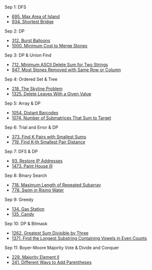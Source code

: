 Sep 1: DFS
* [695. Max Area of Island](https://leetcode.com/problems/max-area-of-island/)
* [934. Shortest Bridge](https://leetcode.com/problems/shortest-bridge/)

Sep 2: DP
* [312. Burst Balloons](https://leetcode.com/problems/burst-balloons/)
* [1000. Minimum Cost to Merge Stones](https://leetcode.com/problems/minimum-cost-to-merge-stones/)

Sep 3: DP & Union Find
* [712. Minimum ASCII Delete Sum for Two Strings](https://leetcode.com/problems/minimum-ascii-delete-sum-for-two-strings/)
* [947. Most Stones Removed with Same Row or Column](https://leetcode.com/problems/most-stones-removed-with-same-row-or-column/)

Sep 4: Ordered Set & Tree
* [218. The Skyline Problem](https://leetcode.com/problems/the-skyline-problem/)
* [1325. Delete Leaves With a Given Value](https://leetcode.com/problems/delete-leaves-with-a-given-value/)

Sep 5: Array & DP
* [1054. Distant Barcodes](https://leetcode.com/problems/distant-barcodes/)
* [1074. Number of Submatrices That Sum to Target](https://leetcode.com/problems/number-of-submatrices-that-sum-to-target/)

Sep 6: Trial and Error & DP
* [373. Find K Pairs with Smallest Sums](https://leetcode.com/problems/find-k-pairs-with-smallest-sums/submissions/)
* [719. Find K-th Smallest Pair Distance](https://leetcode.com/problems/find-k-th-smallest-pair-distance/)

Sep 7: DFS & DP
* [93. Restore IP Addresses](https://leetcode.com/problems/restore-ip-addresses/)
* [1473. Paint House III](https://leetcode.com/problems/paint-house-iii/)

Sep 8: Binary Search
* [718. Maximum Length of Repeated Subarray](https://leetcode.com/problems/maximum-length-of-repeated-subarray/)
* [778. Swim in Rising Water](https://leetcode.com/problems/swim-in-rising-water/)

Sep 9: Greedy
* [134. Gas Station](https://leetcode.com/problems/gas-station/)
* [135. Candy](https://leetcode.com/problems/candy/)

Sep 10: DP & Bitmask
* [1262. Greatest Sum Divisible by Three](https://leetcode.com/problems/greatest-sum-divisible-by-three/)
* [1371. Find the Longest Substring Containing Vowels in Even Counts](https://leetcode.com/problems/find-the-longest-substring-containing-vowels-in-even-counts/)

Sep 11: Boyer-Moore Majority Vote & Divide and Conquer
* [229. Majority Element II](https://leetcode.com/problems/majority-element-ii/)
* [241. Different Ways to Add Parentheses](https://leetcode.com/problems/different-ways-to-add-parentheses/)

